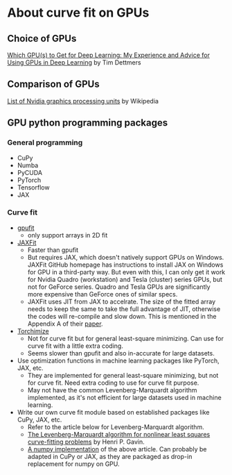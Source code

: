 # About curve fit on GPUs

## Choice of GPUs
[Which GPU(s) to Get for Deep Learning: My Experience and Advice for Using GPUs in Deep Learning](https://timdettmers.com/2023/01/30/which-gpu-for-deep-learning/) by Tim Dettmers

## Comparison of GPUs
[List of Nvidia graphics processing units](https://en.wikipedia.org/wiki/List_of_Nvidia_graphics_processing_units#Quadro_RTX_x000_series) by Wikipedia

## GPU python programming packages
### General programming
- CuPy
- Numba
- PyCUDA
- PyTorch
- Tensorflow
- JAX

### Curve fit
- [gpufit](https://github.com/gpufit/Gpufit)
    - only support arrays in 2D fit
- [JAXFit](https://github.com/Dipolar-Quantum-Gases/jaxfit)
    - Faster than gpufit 
    - But requires JAX, which doesn't natively support GPUs on Windows. JAXFit GitHub homepage has instructions to install JAX on Windows for GPU in a third-party way. But even with this, I can only get it work for Nvidia Quadro (workstation) and Tesla (cluster) series GPUs, but not for GeForce series. Quadro and Tesla GPUs are significantly more expensive than GeForce ones of similar specs.
    - JAXFit uses JIT from JAX to accelrate. The size of the fitted array needs to keep the same to take the full advantage of JIT, otherwise the codes will re-compile and slow down. This is mentioned in the Appendix A of their [paper](https://arxiv.org/abs/2208.12187).
- [Torchimize](https://github.com/hahnec/torchimize)
    - Not for curve fit but for general least-square minimizing. Can use for curve fit with a little extra coding.
    - Seems slower than gpufit and also in-accurate for large datasets.
- Use optimization functions in machine learning packages like PyTorch, JAX, etc.
    - They are implemented for general least-square minimizing, but not for curve fit. Need extra coding to use for curve fit purpose.
    - May not have the common Levenberg-Marquardt algorithm implemented, as it's not efficient for large datasets used in machine learning.
- Write our own curve fit module based on established packages like CuPy, JAX, etc.
    - Refer to the article below for Levenberg-Marquardt algorithm.
    - [The Levenberg-Marquardt algorithm for
nonlinear least squares curve-fitting problems](https://people.duke.edu/~hpgavin/ExperimentalSystems/lm.pdf) by Henri P. Gavin.
    - [A numpy implementation](https://github.com/abnerbog/levenberg-marquardt-method/tree/main) of the above article. Can probably be adapted in CuPy or JAX, as they are packaged as drop-in replacement for numpy on GPU.